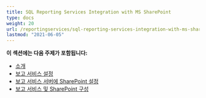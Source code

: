 ```yaml
---
title: SQL Reporting Services Integration with MS SharePoint
type: docs
weight: 20
url: /reportingservices/sql-reporting-services-integration-with-ms-sharepoint/
lastmod: "2021-06-05"
---
```


**이 섹션에는 다음 주제가 포함됩니다:**

- [소개](/pdf/reportingservices/introduction/)
- [보고 서비스 설정](/pdf/reportingservices/setting-up-reporting-services/)
- [보고 서비스 서버에 SharePoint 설정](/pdf/reportingservices/setting-up-sharepoint-on-reporting-services-server/)
- [보고 서비스 및 SharePoint 구성](/pdf/reportingservices/reporting-services-and-sharepoint-configuration/)